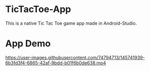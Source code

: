 # TicTacToe-App

This is a native Tic Tac Toe game app made in Android-Studio.

# App Demo



https://user-images.githubusercontent.com/74794713/145741939-6b3fd3f4-6865-42af-9bdd-b01f6b0de638.mp4

